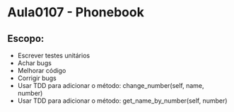 # Aula0107 - Phonebook

## Escopo:
* Escrever testes unitários
* Achar bugs
* Melhorar código
* Corrigir bugs
* Usar TDD para adicionar o método: change_number(self, name, number)
* Usar TDD para adicionar o método: get_name_by_number(self, number)
